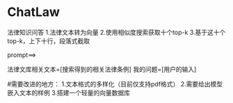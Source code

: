 # ChatLaw
法律知识问答
1.法律文本转为向量
2.使用相似度搜索获取十个top-k
3.基于这十个top-k，上下十行，段落式截取

prompt==>

法律文库相关文本=[搜索得到的相关法律条例]
我的问题=[用户的输入]


#需要改进的地方：
1.文本格式的多样化（目前仅支持pdf格式）
2.需要给出模型嵌入文本的样例
3.搭建一个轻量的向量数据库
